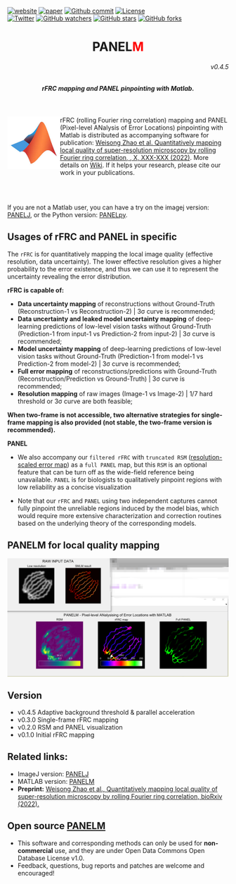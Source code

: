 
[![website](https://img.shields.io/badge/website-up-green.svg)](https://weisongzhao.github.io/PANELM/)
[![paper](https://img.shields.io/badge/paper-nat.%20commun-black.svg)](https://www.nature.com/ncomms/)
[![Github commit](https://img.shields.io/github/last-commit/WeisongZhao/PANELM)](https://github.com/WeisongZhao/PANELM/)
[![License](https://img.shields.io/github/license/WeisongZhao/PANELM)](https://github.com/WeisongZhao/PANELM/blob/master/LICENSE/)<br>
[![Twitter](https://img.shields.io/twitter/follow/weisong_zhao?label=weisong)](https://twitter.com/weisong_zhao/status/1370308101690118146)
[![GitHub watchers](https://img.shields.io/github/watchers/WeisongZhao/PANELM?style=social)](https://github.com/WeisongZhao/PANELM/) 
[![GitHub stars](https://img.shields.io/github/stars/WeisongZhao/PANELM?style=social)](https://github.com/WeisongZhao/PANELM/) 
[![GitHub forks](https://img.shields.io/github/forks/WeisongZhao/PANELM?style=social)](https://github.com/WeisongZhao/PANELM/)

<p>
<h1 align="center">PANEL<font color="red">M</font></h1>
<h6 align="right">v0.4.5</h6>
<h5 align="center">rFRC mapping and PANEL pinpointing with Matlab.</h5>
</p>
<br>
<p>
<img src='./img/MATLAB.jpg' align="left" width=120>
</p>

rFRC (rolling Fourier ring correlation) mapping and PANEL (Pixel-level ANalysis of Error Locations) pinpointing with Matlab is distributed as accompanying software for publication: [Weisong Zhao et al. Quantitatively mapping local quality of super-resolution microscopy by rolling Fourier ring correlation, <!-- Nature Biotechnology -->, X, XXX-XXX (2022)](https://doi.org/10.1101/2022.12.01.518675). More details on [Wiki](https://github.com/WeisongZhao/PANELM/wiki/). If it helps your research, please cite our work in your publications. 

<br>
<br>

If you are not a Matlab user, you can have a try on the imagej version: [PANELJ](https://github.com/WeisongZhao/PANELJ), or the Python version: [PANELpy](https://github.com/WeisongZhao/PANELpy).

## Usages of rFRC and PANEL in specific

The `rFRC` is for quantitatively mapping the local image quality (effective resolution, data uncertainty). The lower effective resolution gives a higher probability to the error existence, and thus we can use it to represent the uncertainty revealing the error distribution.

**rFRC is capable of:**
- **Data uncertainty mapping** of reconstructions without Ground-Truth (Reconstruction-1 vs Reconstruction-2) | 3σ curve is recommended;
- **Data uncertainty and leaked model uncertainty mapping** of deep-learning predictions of low-level vision tasks without Ground-Truth (Prediction-1 from input-1 vs Prediction-2 from input-2) | 3σ curve is recommended;
- **Model uncertainty mapping** of deep-learning predictions of low-level vision tasks without Ground-Truth (Prediction-1 from model-1 vs Prediction-2 from model-2) | 3σ curve is recommended;
- **Full error mapping** of reconstructions/predictions with Ground-Truth (Reconstruction/Prediction vs Ground-Truth) | 3σ curve is recommended;
- **Resolution mapping** of raw images (Image-1 vs Image-2) | 1/7 hard threshold or 3σ curve are both feasible;

**When two-frame is not accessible, two alternative strategies for single-frame mapping is also provided (not stable, the two-frame version is recommended).** 

**PANEL**

- We also accompany our `filtered rFRC` with `truncated RSM` ([resolution-scaled error map](http://dx.doi.org/10.1038/nmeth.4605)) as a `full PANEL` map, but this `RSM` is an optional feature that can be turn off as the wide-field reference being unavailable. `PANEL` is for biologists to qualitatively pinpoint regions with low reliability as a concise visualization

- Note that our `rFRC` and `PANEL` using two independent captures cannot fully pinpoint the unreliable regions induced by the model bias, which would require more extensive characterization and correction routines based on the underlying theory of the corresponding models.


## PANELM for local quality mapping
<p align='center'>
<img src='./img/PANELM.png' align="center" width=900>
</p>


## Version
- v0.4.5 Adaptive background threshold & parallel acceleration
- v0.3.0 Single-frame rFRC mapping
- v0.2.0 RSM and PANEL visualization
- v0.1.0 Initial rFRC mapping

## Related links: 
- ImageJ version: [PANELJ](https://github.com/WeisongZhao/PANELJ/)
- MATLAB version: [PANELM](https://github.com/WeisongZhao/PANELM/)
- **Preprint:** [Weisong Zhao et al., Quantitatively mapping local quality of super-resolution microscopy by rolling Fourier ring correlation, bioRxiv (2022).](https://doi.org/10.1101/2022.12.01.518675)

## Open source [PANELM](https://github.com/WeisongZhao/PANELM)
- This software and corresponding methods can only be used for **non-commercial** use, and they are under Open Data Commons Open Database License v1.0.
- Feedback, questions, bug reports and patches are welcome and encouraged!
